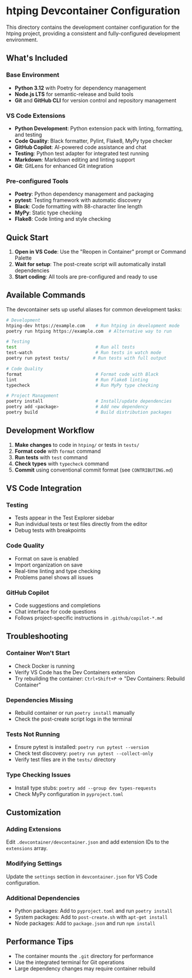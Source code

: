 # htping Devcontainer Configuration

This directory contains the development container configuration for the htping project, providing a consistent and fully-configured development environment.

## What's Included

### Base Environment
- **Python 3.12** with Poetry for dependency management
- **Node.js LTS** for semantic-release and build tools
- **Git** and **GitHub CLI** for version control and repository management

### VS Code Extensions
- **Python Development**: Python extension pack with linting, formatting, and testing
- **Code Quality**: Black formatter, Pylint, Flake8, MyPy type checker
- **GitHub Copilot**: AI-powered code assistance and chat
- **Testing**: Python test adapter for integrated test running
- **Markdown**: Markdown editing and linting support
- **Git**: GitLens for enhanced Git integration

### Pre-configured Tools
- **Poetry**: Python dependency management and packaging
- **pytest**: Testing framework with automatic discovery
- **Black**: Code formatting with 88-character line length
- **MyPy**: Static type checking
- **Flake8**: Code linting and style checking

## Quick Start

1. **Open in VS Code**: Use the "Reopen in Container" prompt or Command Palette
2. **Wait for setup**: The post-create script will automatically install dependencies
3. **Start coding**: All tools are pre-configured and ready to use

## Available Commands

The devcontainer sets up useful aliases for common development tasks:

```bash
# Development
htping-dev https://example.com    # Run htping in development mode
poetry run htping https://example.com  # Alternative way to run

# Testing
test                              # Run all tests
test-watch                        # Run tests in watch mode
poetry run pytest tests/         # Run tests with full output

# Code Quality
format                            # Format code with Black
lint                              # Run Flake8 linting
typecheck                         # Run MyPy type checking

# Project Management
poetry install                    # Install/update dependencies
poetry add <package>              # Add new dependency
poetry build                      # Build distribution packages
```

## Development Workflow

1. **Make changes** to code in `htping/` or tests in `tests/`
2. **Format code** with `format` command
3. **Run tests** with `test` command
4. **Check types** with `typecheck` command
5. **Commit** using conventional commit format (see `CONTRIBUTING.md`)

## VS Code Integration

### Testing
- Tests appear in the Test Explorer sidebar
- Run individual tests or test files directly from the editor
- Debug tests with breakpoints

### Code Quality
- Format on save is enabled
- Import organization on save
- Real-time linting and type checking
- Problems panel shows all issues

### GitHub Copilot
- Code suggestions and completions
- Chat interface for code questions
- Follows project-specific instructions in `.github/copilot-*.md`

## Troubleshooting

### Container Won't Start
- Check Docker is running
- Verify VS Code has the Dev Containers extension
- Try rebuilding the container: `Ctrl+Shift+P` → "Dev Containers: Rebuild Container"

### Dependencies Missing
- Rebuild container or run `poetry install` manually
- Check the post-create script logs in the terminal

### Tests Not Running
- Ensure pytest is installed: `poetry run pytest --version`
- Check test discovery: `poetry run pytest --collect-only`
- Verify test files are in the `tests/` directory

### Type Checking Issues
- Install type stubs: `poetry add --group dev types-requests`
- Check MyPy configuration in `pyproject.toml`

## Customization

### Adding Extensions
Edit `.devcontainer/devcontainer.json` and add extension IDs to the `extensions` array.

### Modifying Settings
Update the `settings` section in `devcontainer.json` for VS Code configuration.

### Additional Dependencies
- Python packages: Add to `pyproject.toml` and run `poetry install`
- System packages: Add to `post-create.sh` with `apt-get install`
- Node packages: Add to `package.json` and run `npm install`

## Performance Tips

- The container mounts the `.git` directory for performance
- Use the integrated terminal for Git operations
- Large dependency changes may require container rebuild
